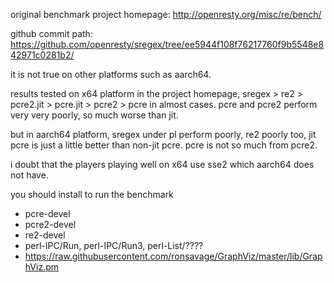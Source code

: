 original benchmark project homepage: http://openresty.org/misc/re/bench/

github commit path: https://github.com/openresty/sregex/tree/ee5944f108f76217760f9b5548e842971c0281b2/

it is not true on other platforms such as aarch64.

results tested on x64 platform in the project homepage, sregex > re2 > pcre2.jit > pcre.jit > pcre2 > pcre in almost cases. pcre and pcre2 perform very very poorly, so much worse than jit.

but in aarch64 platform, sregex under pl perform poorly, re2 poorly too, jit pcre is just a little better than non-jit pcre. pcre is not so much from pcre2.

i doubt that the players playing well on x64 use sse2 which aarch64 does not have.

you should install to run the benchmark
* pcre-devel
* pcre2-devel
* re2-devel
* perl-IPC/Run, perl-IPC/Run3, perl-List/????
* https://raw.githubusercontent.com/ronsavage/GraphViz/master/lib/GraphViz.pm
